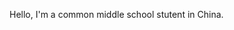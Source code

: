 Hello, I'm a common middle school stutent in China.

<!---
cyh218/cyh218 is a ✨ special ✨ repository because its `README.md` (this file) appears on your GitHub profile.
You can click the Preview link to take a look at your changes.
--->
